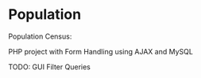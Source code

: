 Population
==========

Population Census:

PHP project with Form Handling using AJAX and MySQL

TODO:
GUI
Filter Queries
